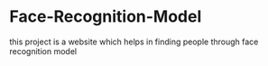 # Face-Recognition-Model
this project is a website which helps in finding people through face recognition model
